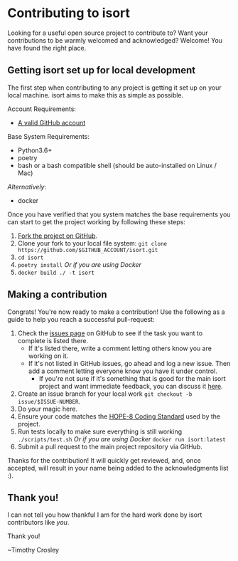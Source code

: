 Contributing to isort
========

Looking for a useful open source project to contribute to?
Want your contributions to be warmly welcomed and acknowledged?
Welcome! You have found the right place.

## Getting isort set up for local development
The first step when contributing to any project is getting it set up on your local machine. isort aims to make this as simple as possible.

Account Requirements:

- [A valid GitHub account](https://github.com/join)

Base System Requirements:

- Python3.6+
- poetry
- bash or a bash compatible shell (should be auto-installed on Linux / Mac)

_Alternatively_:

- docker

Once you have verified that you system matches the base requirements you can start to get the project working by following these steps:

1. [Fork the project on GitHub](https://github.com/timothycrosley/isort/fork).
2. Clone your fork to your local file system:
    `git clone https://github.com/$GITHUB_ACCOUNT/isort.git`
3. `cd isort`
4. `poetry install`
_Or if you are using Docker_
4. `docker build ./ -t isort`

## Making a contribution
Congrats! You're now ready to make a contribution! Use the following as a guide to help you reach a successful pull-request:

1. Check the [issues page](https://github.com/timothycrosley/isort/issues) on GitHub to see if the task you want to complete is listed there.
    - If it's listed there, write a comment letting others know you are working on it.
    - If it's not listed in GitHub issues, go ahead and log a new issue. Then add a comment letting everyone know you have it under control.
        - If you're not sure if it's something that is good for the main isort project and want immediate feedback, you can discuss it [here](https://gitter.im/timothycrosley/isort).
2. Create an issue branch for your local work `git checkout -b issue/$ISSUE-NUMBER`.
3. Do your magic here.
4. Ensure your code matches the [HOPE-8 Coding Standard](https://github.com/hugapi/HOPE/blob/master/all/HOPE-8--Style-Guide-for-Hug-Code.md#hope-8----style-guide-for-hug-code) used by the project.
5. Run tests locally to make sure everything is still working
	`./scripts/test.sh`
	_Or if you are using Docker_
	`docker run isort:latest`
6. Submit a pull request to the main project repository via GitHub.

Thanks for the contribution! It will quickly get reviewed, and, once accepted, will result in your name being added to the acknowledgments list :).

## Thank you!
I can not tell you how thankful I am for the hard work done by isort contributors like *you*.

Thank you!

~Timothy Crosley

